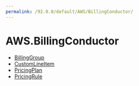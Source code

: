 ```yaml
---
permalink: /92.0.0/default/AWS/BillingConductor/
---
```


# AWS.BillingConductor



* [BillingGroup](BillingGroup.md)
* [CustomLineItem](CustomLineItem.md)
* [PricingPlan](PricingPlan.md)
* [PricingRule](PricingRule.md)